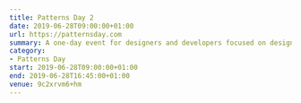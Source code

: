 ```yaml
---
title: Patterns Day 2
date: 2019-06-28T09:00:00+01:00
url: https://patternsday.com
summary: A one-day event for designers and developers focused on design systems, pattern libraries, style guides, and components.
category:
- Patterns Day
start: 2019-06-28T09:00:00+01:00
end: 2019-06-28T16:45:00+01:00
venue: 9c2xrvm6+hm
---
```

